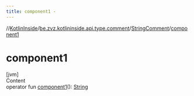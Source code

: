 ```yaml
---
title: component1 -
---
```

//[KotlinInside](../../index.md)/[be.zvz.kotlininside.api.type.comment](../index.md)/[StringComment](index.md)/[component1](component1.md)



# component1  
[jvm]  
Content  
operator fun [component1](component1.md)(): [String](https://kotlinlang.org/api/latest/jvm/stdlib/kotlin/-string/index.html)  




